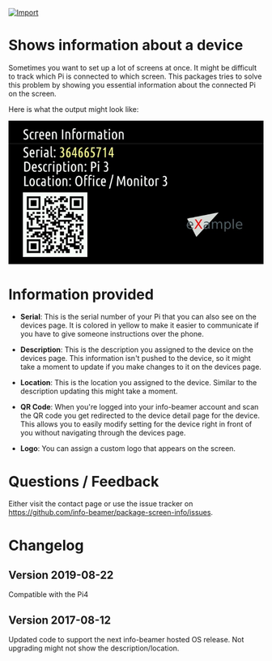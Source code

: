 [![Import](https://cdn.infobeamer.com/s/img/import.png)](https://info-beamer.com/use?url=https://github.com/info-beamer/package-screen-info)

# Shows information about a device

Sometimes you want to set up a lot of screens at once. It might be
difficult to track which Pi is connected to which screen. This
packages tries to solve this problem by showing you essential
information about the connected Pi on the screen.

Here is what the output might look like:

![Example Screenshot](screenshot-example.jpg)

# Information provided

 * **Serial**: This is the serial number of your Pi that you can also see on the devices page.
   It is colored in yellow to make it easier to communicate if you have to give someone
   instructions over the phone.

 * **Description**: This is the description you assigned to the device on the devices page. This
   information isn't pushed to the device, so it might take a moment to update if you
   make changes to it on the devices page.

 * **Location**: This is the location you assigned to the device. Similar to the description
   updating this might take a moment.

 * **QR Code**: When you're logged into your info-beamer account and scan the QR code you
   get redirected to the device detail page for the device. This allows you to easily
   modify setting for the device right in front of you without navigating through
   the devices page.

 * **Logo**: You can assign a custom logo that appears on the screen.

# Questions / Feedback

Either visit the contact page or use the issue tracker
on https://github.com/info-beamer/package-screen-info/issues.

# Changelog

## Version 2019-08-22

Compatible with the Pi4

## Version 2017-08-12

Updated code to support the next info-beamer hosted OS release.
Not upgrading might not show the description/location.
